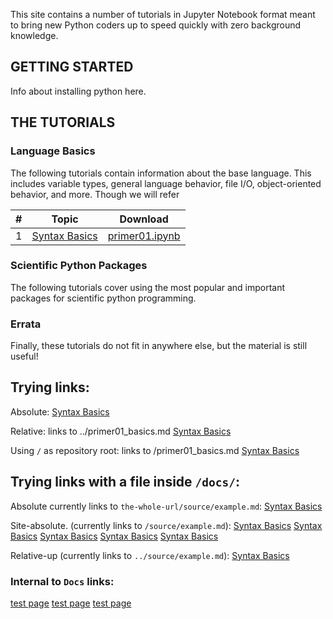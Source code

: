 This site contains a number of tutorials in Jupyter Notebook format meant
to bring new Python coders up to speed quickly with zero background
knowledge.


## GETTING STARTED
Info about installing python here.

## THE TUTORIALS
### Language Basics
The following tutorials contain information about the base language.
This includes variable types, general language behavior, file I/O,
object-oriented behavior, and more. Though we will refer

| # | Topic | Download|
|---|-------|---------|
| 1 | [Syntax Basics](primer01_basics.md) | [primer01.ipynb](primer01_basics.ipynb) |

### Scientific Python Packages
The following tutorials cover using the most popular and important packages
for scientific python programming.

### Errata
Finally, these tutorials do not fit in anywhere else, but the material is still
useful!

## Trying links:
Absolute:
[Syntax Basics](https://github.com/spacecataz/python_syntax/blob/main/primer01_basics.md)

Relative:
links to ../primer01_basics.md
[Syntax Basics](../primer01_basics.md)

Using `/` as repository root:
links to /primer01_basics.md
[Syntax Basics](/primer01_basics.md)


## Trying links with a file inside `/docs/`:
Absolute currently links to `the-whole-url/source/example.md`:
[Syntax Basics](https://github.com/spacecataz/python_syntax/blob/main/source/example.md)

Site-absolute. (currently links to `/source/example.md`):
[Syntax Basics](./source/example.md)
[Syntax Basics](python_syntax/source/example.md)
[Syntax Basics](/python_syntax/source/example.md)
[Syntax Basics](python_syntax/blob/website/source/example.md)
[Syntax Basics](python_syntax/blob/website/source/example.md)

Relative-up (currently links to `../source/example.md`):
[Syntax Basics](../source/example.md)

### Internal to `Docs` links:
[test page](test.md)
[test page](./docs/test.md)
[test page](docs/test.md)